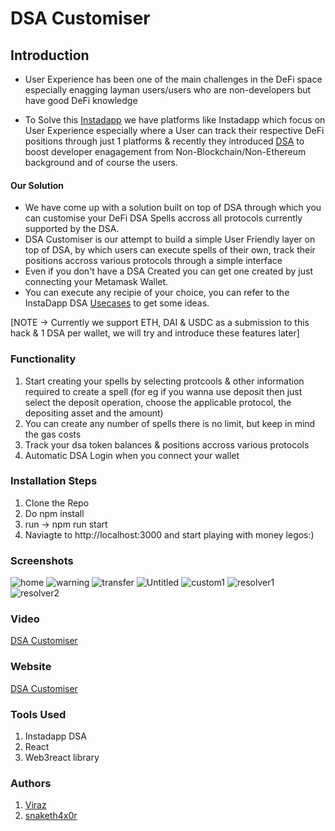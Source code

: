 # DSA Customiser

## Introduction

- User Experience has been one of the main challenges in the DeFi space especially enagging layman users/users who are non-developers but have good DeFi knowledge

- To Solve this [Instadapp](https://instadapp.io/) we have platforms like Instadapp which focus on User Experience especially where a User can track their respective DeFi   positions through just 1 platforms & recently they introduced [DSA](https://blog.instadapp.io/defi-smart-accounts/) to boost developer enagagement from Non-Blockchain/Non-Ethereum background and of course the users.


#### Our Solution

- We have come up with a solution built on top of DSA through which you can customise your DeFi DSA Spells accross all protocols currently supported by the DSA.
- DSA Customiser is our attempt to build a simple User Friendly layer on top of DSA, by which users can execute spells of their own, track their positions accross various protocols through a simple interface
- Even if you don't have a DSA Created you can get one created by just connecting your Metamask Wallet.
- You can execute any recipie of your choice, you can refer to the InstaDapp DSA [Usecases](https://docs.instadapp.io/usecases/) to get some ideas. 

[NOTE -> Currently we support ETH, DAI & USDC as a submission to this hack & 1 DSA per wallet, we will try and introduce these features later]

### Functionality

1. Start creating your spells by selecting protcools & other information required to create a spell (for eg if you wanna use deposit then just select the deposit operation, choose the applicable protocol, the depositing asset and the amount)
2. You can create any number of spells there is no limit, but keep in mind the gas costs
3. Track your dsa token balances & positions accross various protocols
4. Automatic DSA Login when you connect your wallet

### Installation Steps
1. Clone the Repo
2. Do npm install
3. run -> npm run start
4. Naviagte to http://localhost:3000 and start playing with money legos:)


### Screenshots
![home](https://user-images.githubusercontent.com/26670962/85949151-b1494200-b972-11ea-8fa7-42bf04b6712e.png)
![warning](https://user-images.githubusercontent.com/26670962/85949155-bd350400-b972-11ea-8d12-4dc672b9fda2.png)
![transfer](https://user-images.githubusercontent.com/26670962/85949162-c8882f80-b972-11ea-9fc1-c49b2a426051.png)
![Untitled](https://user-images.githubusercontent.com/26670962/85952675-85d15200-b988-11ea-8952-34265e878e29.png)
![custom1](https://user-images.githubusercontent.com/26670962/85949166-d2aa2e00-b972-11ea-8fea-affde740fef4.png)
![resolver1](https://user-images.githubusercontent.com/26670962/85949167-d76ee200-b972-11ea-9d38-38830391bb16.png)
![resolver2](https://user-images.githubusercontent.com/26670962/85949170-db9aff80-b972-11ea-8e12-d885813671aa.png)


### Video
[DSA Customiser](https://www.youtube.com/watch?v=FR1O2mQnB0A)

### Website
[DSA Customiser](https://dsa-customiser.herokuapp.com/)

### Tools Used

1. Instadapp DSA
7. React
8. Web3react library

### Authors

1. [Viraz](https://twitter.com/Viraz04)
2. [snaketh4x0r](https://twitter.com/snaketh4x0r?s=09)
